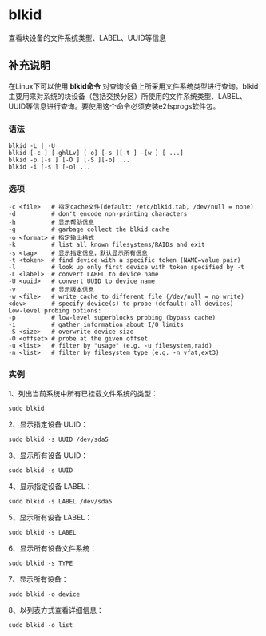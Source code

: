blkid
===

查看块设备的文件系统类型、LABEL、UUID等信息

## 补充说明

在Linux下可以使用 **blkid命令** 对查询设备上所采用文件系统类型进行查询。blkid主要用来对系统的块设备（包括交换分区）所使用的文件系统类型、LABEL、UUID等信息进行查询。要使用这个命令必须安装e2fsprogs软件包。

###  语法

```shell
blkid -L | -U
blkid [-c ] [-ghlLv] [-o] [-s ][-t ] -[w ] [ ...]
blkid -p [-s ] [-O ] [-S ][-o] ...
blkid -i [-s ] [-o] ...
```

###  选项

```shell
-c <file>   # 指定cache文件(default: /etc/blkid.tab, /dev/null = none)
-d          # don't encode non-printing characters
-h          # 显示帮助信息
-g          # garbage collect the blkid cache
-o <format> # 指定输出格式
-k          # list all known filesystems/RAIDs and exit
-s <tag>    # 显示指定信息，默认显示所有信息
-t <token>  # find device with a specific token (NAME=value pair)
-l          # look up only first device with token specified by -t
-L <label>  # convert LABEL to device name
-U <uuid>   # convert UUID to device name
-v          # 显示版本信息
-w <file>   # write cache to different file (/dev/null = no write)
<dev>       # specify device(s) to probe (default: all devices)
Low-level probing options:
-p          # low-level superblocks probing (bypass cache)
-i          # gather information about I/O limits
-S <size>   # overwrite device size
-O <offset> # probe at the given offset
-u <list>   # filter by "usage" (e.g. -u filesystem,raid)
-n <list>   # filter by filesystem type (e.g. -n vfat,ext3)
```

###  实例

1、列出当前系统中所有已挂载文件系统的类型：

```shell
sudo blkid
```

2、显示指定设备 UUID：

```shell
sudo blkid -s UUID /dev/sda5
```

3、显示所有设备 UUID：

```shell
sudo blkid -s UUID
```

4、显示指定设备 LABEL：

```shell
sudo blkid -s LABEL /dev/sda5
```

5、显示所有设备 LABEL：

```shell
sudo blkid -s LABEL
```

6、显示所有设备文件系统：

```shell
sudo blkid -s TYPE
```

7、显示所有设备：

```shell
sudo blkid -o device
```

8、以列表方式查看详细信息：

```shell
sudo blkid -o list
```



